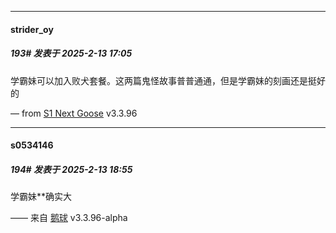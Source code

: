 ﻿
*****

####  strider_oy  
##### 193#       发表于 2025-2-13 17:05

学霸妹可以加入败犬套餐。这两篇鬼怪故事普普通通，但是学霸妹的刻画还是挺好的

— from [S1 Next Goose](https://www.pgyer.com/GcUxKd4w) v3.3.96


*****

####  s0534146  
##### 194#       发表于 2025-2-13 18:55

学霸妹**确实大

—— 来自 [鹅球](https://www.pgyer.com/xfPejhuq) v3.3.96-alpha

